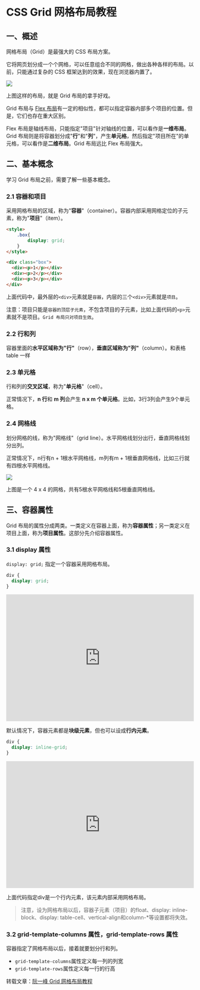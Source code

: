 # CSS Grid 网格布局教程

## 一、概述

网格布局（Grid）是最强大的 CSS 布局方案。

它将网页划分成一个个网格，可以任意组合不同的网格，做出各种各样的布局。以前，只能通过复杂的 CSS 框架达到的效果，现在浏览器内置了。

<img  class="zoom-custom-imgs" src="https://www.wangbase.com/blogimg/asset/201903/1_bg2019032501.png">

上图这样的布局，就是 Grid 布局的拿手好戏。

Grid 布局与 [Flex 布局](./17-flex弹性布局.md)有一定的相似性，都可以指定容器内部多个项目的位置。但是，它们也存在重大区别。

Flex 布局是轴线布局，只能指定"项目"针对轴线的位置，可以看作是**一维布局**。Grid 布局则是将容器划分成"**行**"和"**列**"，产生**单元格**，然后指定"项目所在"的单元格，可以看作是**二维布局**。Grid 布局远比 Flex 布局强大。

## 二、基本概念

学习 Grid 布局之前，需要了解一些基本概念。
### 2.1 容器和项目

采用网格布局的区域，称为"**容器**"（container）。容器内部采用网格定位的子元素，称为"**项目**"（item）。

```html
<style>
    .box{
        display: grid;
    }
</style>

<div class="box">
  <div><p>1</p></div>
  <div><p>2</p></div>
  <div><p>3</p></div>
</div>
```

上面代码中，最外层的`<div>`元素就是`容器`，内层的三个`<div>`元素就是`项目`。

注意：项目只能是`容器的顶层子元素`，不包含项目的子元素，比如上面代码的`<p>`元素就不是项目。`Grid 布局只对项目生效`。

### 2.2 行和列

容器里面的**水平区域称为"行"**（row），**垂直区域称为"列"**（column）。和表格 table 一样

### 2.3 单元格

行和列的**交叉区域**，称为"**单元格**"（cell）。

正常情况下，**n 行**和 **m 列**会产生 **n x m 个单元格**。比如，3行3列会产生9个单元格。

### 2.4 网格线

划分网格的线，称为"网格线"（grid line）。水平网格线划分出行，垂直网格线划分出列。

正常情况下，n行有n + 1根水平网格线，m列有m + 1根垂直网格线，比如三行就有四根水平网格线。

<img  class="zoom-custom-imgs" src="https://www.wangbase.com/blogimg/asset/201903/1_bg2019032503.png">

上图是一个 4 x 4 的网格，共有5根水平网格线和5根垂直网格线。

## 三、容器属性

Grid 布局的属性分成两类。一类定义在容器上面，称为**容器属性**；另一类定义在项目上面，称为**项目属性**。这部分先介绍容器属性。

### 3.1 display 属性

`display: grid;` 指定一个容器采用网格布局。

```css
div {
  display: grid;
}
```
<iframe height="340" style="width: 100%;" scrolling="no" title="Untitled" src="https://codepen.io/347830076/embed/XWzgGeK?default-tab=html%2Cresult&theme-id=dark" frameborder="no" loading="lazy" allowtransparency="true" allowfullscreen="true">
  See the Pen <a href="https://codepen.io/347830076/pen/XWzgGeK">
  Untitled</a> by cylyiou (<a href="https://codepen.io/347830076">@347830076</a>)
  on <a href="https://codepen.io">CodePen</a>.
</iframe>

默认情况下，容器元素都是**块级元素**，但也可以设成**行内元素**。

```css
div {
  display: inline-grid;
}
```

<iframe height="340" style="width: 100%;" scrolling="no" title="Untitled" src="https://codepen.io/347830076/embed/xxPrBYd?default-tab=html%2Cresult&theme-id=dark" frameborder="no" loading="lazy" allowtransparency="true" allowfullscreen="true">
  See the Pen <a href="https://codepen.io/347830076/pen/xxPrBYd">
  Untitled</a> by cylyiou (<a href="https://codepen.io/347830076">@347830076</a>)
  on <a href="https://codepen.io">CodePen</a>.
</iframe>

上面代码指定div是一个行内元素，该元素内部采用网格布局。

> 注意，设为网格布局以后，容器子元素（项目）的float、display: inline-block、display: table-cell、vertical-align和column-*等设置都将失效。

### 3.2 grid-template-columns 属性，grid-template-rows 属性

容器指定了网格布局以后，接着就要划分行和列。
- `grid-template-columns`属性定义每一列的列宽
- `grid-template-rows`属性定义每一行的行高



转载文章：[阮一峰 Grid 网格布局教程](https://www.ruanyifeng.com/blog/2019/03/grid-layout-tutorial.html)

<!-- ### 想了解Grid 网格布局教程，可以去看看 <a href="https://www.ruanyifeng.com/blog/2019/03/grid-layout-tutorial.html" target="_blank">阮一峰 Grid 网格布局教程</a>

阮一峰老师的博客教程，讲的很详细了，我这里就不再重复造轮子了。 -->
